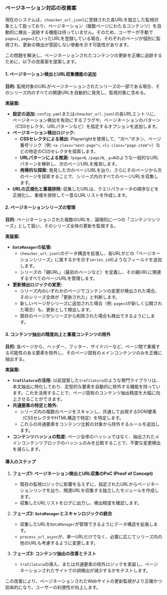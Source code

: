 ### ページネーション対応の改善案

現在のシステムは、`cheacker_url.jsonl`に登録された各URLを独立した監視対象として扱っており、ページネーション（複数ページにわたるコンテンツ）を自動的に検出・追跡する機能は持っていません。そのため、ユーザーが手動で`page=1`, `page=2`といったURLを登録している場合、それぞれのページが個別に監視され、更新の検出が意図しない挙動を示す可能性があります。

この問題を解決し、ページネーションされたコンテンツの更新を正確に追跡するために、以下の改善案を提案します。

#### 1. ページネーション検出とURL収集機能の追加

**目的:** 監視対象のURLがページネーションされたシリーズの一部である場合、そのシリーズ内のすべての関連URLを自動的に発見し、監視対象に含める。

**実装案:**
*   **設定の追加:** `config.yaml`または`cheacker_url.jsonl`の各URLエントリに、ページネーション検出を有効にするフラグや、ページネーションのパターン（CSSセレクタ、URLパターンなど）を指定するオプションを追加します。
*   **ページネーション検出ロジック:**
    *   **CSSセレクタによる検出:** Playwrightを使用して、"次へ"ボタン、ページ番号リンク（例: `<a class="next-page">`, `<li class="page-item">`）などの特定のCSSセレクタを探索します。
    *   **URLパターンによる推測:** `?page=N`, `/page/N`, `_p=N`のような一般的なURLパターンを解析し、次のページURLを推測します。
    *   **再帰的な探索:** 発見した次のページURLを辿り、さらにそのページから次のページを探索することで、シリーズ内のすべてのページURLを収集します。
*   **URLの正規化と重複排除:** 収集したURLは、クエリパラメータの順序などを正規化し、重複を排除して一意なURLリストを作成します。

#### 2. ページネーションシリーズの管理

**目的:** ページネーションされた複数のURLを、論理的に一つの「コンテンツシリーズ」として扱い、そのシリーズ全体の更新を監視する。

**実装案:**
*   **`DataManager`の拡張:**
    *   `cheacker_url.jsonl`のデータ構造を拡張し、各URLがどの「ページネーションシリーズ」に属するかを示す`series_id`のようなフィールドを追加します。
    *   シリーズの「親URL」（最初のページなど）を定義し、その親URLに関連するすべてのページURLを管理します。
*   **更新検出ロジックの変更:**
    *   シリーズ内のいずれかのページでコンテンツの変更が検出された場合、そのシリーズ全体が「更新された」と判断します。
    *   新しいページがシリーズに追加された場合（例: `page=3`が新しく公開された場合）も、更新として検出します。
    *   既存のページがシリーズから削除された場合も検出できるようにします。

#### 3. コンテンツ抽出の精度向上と重複コンテンツの除外

**目的:** 各ページから、ヘッダー、フッター、サイドバーなど、ページ間で重複する可能性のある要素を除外し、そのページ固有のメインコンテンツのみを正確に抽出する。

**実装案:**
*   **`trafilatura`の活用:** 以前提案した`trafilatura`のような専門ライブラリは、本文抽出に特化しており、定型的な要素を自動的に除外する機能を持っています。これを活用することで、ページ固有のコンテンツ抽出精度を大幅に向上させることができます。
*   **共通要素の特定と除外:**
    *   シリーズ内の複数のページをスキャンし、共通して出現するDOM要素（CSSセレクタやHTML構造で特定）を特定します。
    *   これらの共通要素をコンテンツ比較の対象から除外するルールを追加します。
*   **コンテンツハッシュの粒度:** ページ全体のハッシュではなく、抽出されたメインコンテンツブロックのハッシュのみを比較することで、不要な変更検出を減らします。

#### 導入のステップ

1.  **フェーズ1: ページネーション検出とURL収集のPoC (Proof of Concept)**
    - 既存の監視ロジックに影響を与えずに、指定されたURLからページネーションリンクを辿り、関連URLを収集する独立したモジュールを作成します。
    - 収集したURLリストをログに出力し、検出精度を確認します。

2.  **フェーズ2: `DataManager`とスキャンロジックの統合**
    - 収集したURLを`DataManager`が管理できるようにデータ構造を拡張します。
    - `process_url_async`が、単一URLだけでなく、必要に応じてシリーズ内の他のURLも考慮するように変更します。

3.  **フェーズ3: コンテンツ抽出の改善とテスト**
    - `trafilatura`の導入、または共通要素の除外ロジックを実装し、ページネーションされたサイトでの誤検出が減少するかをテストします。

この改善により、ページネーションされたWebサイトの更新監視がより正確かつ効率的になり、ユーザーの利便性が向上します。
